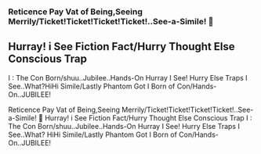 ### Reticence Pay Vat of Being,Seeing Merrily/Ticket!Ticket!Ticket!Ticket!..See-a-Simile! 🍿
## Hurray! i See Fiction Fact/Hurry Thought Else Conscious Trap
I : The Con Born/shuu..Jubilee..Hands-On
Hurray I See! Hurry Else Traps I See..What?HiHi Simile/Lastly Phantom Got I Born of Con/Hands-On..JUBILEE!

Reticence Pay Vat of Being,Seeing Merrily/Ticket!Ticket!Ticket!Ticket!..See-a-Simile! 🍿
Hurray! i See Fiction Fact/Hurry Thought Else Conscious Trap
I : The Con Born/shuu..Jubilee..Hands-On
Hurray I See! Hurry Else Traps I See..What? HiHi Simile/Lastly Phantom Got I Born of Con/Hands-On..JUBILEE!


<!--
**ReticenceVat/ReticenceVat** is a ✨ _special_ ✨ repository because its `README.md` (this file) appears on your GitHub profile.

Here are some ideas to get you started:

- 🔭 I’m currently working on ...
- 🌱 I’m currently learning ...
- 👯 I’m looking to collaborate on ...
- 🤔 I’m looking for help with ...
- 💬 Ask me about ...
- 📫 How to reach me: ...
- 😄 Pronouns: ...
- ⚡ Fun fact: ...
-->
